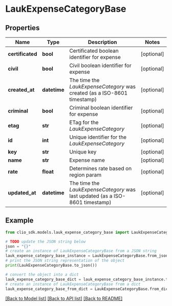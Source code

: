 # LaukExpenseCategoryBase


## Properties

Name | Type | Description | Notes
------------ | ------------- | ------------- | -------------
**certificated** | **bool** | Certificated boolean identifier for expense | [optional] 
**civil** | **bool** | Civil boolean identifier for expense | [optional] 
**created_at** | **datetime** | The time the *LaukExpenseCategory* was created (as a ISO-8601 timestamp) | [optional] 
**criminal** | **bool** | Criminal boolean identifier for expense | [optional] 
**etag** | **str** | ETag for the *LaukExpenseCategory* | [optional] 
**id** | **int** | Unique identifier for the *LaukExpenseCategory* | [optional] 
**key** | **str** | Unique key | [optional] 
**name** | **str** | Expense name | [optional] 
**rate** | **float** | Determines rate based on region param | [optional] 
**updated_at** | **datetime** | The time the *LaukExpenseCategory* was last updated (as a ISO-8601 timestamp) | [optional] 

## Example

```python
from clio_sdk.models.lauk_expense_category_base import LaukExpenseCategoryBase

# TODO update the JSON string below
json = "{}"
# create an instance of LaukExpenseCategoryBase from a JSON string
lauk_expense_category_base_instance = LaukExpenseCategoryBase.from_json(json)
# print the JSON string representation of the object
print(LaukExpenseCategoryBase.to_json())

# convert the object into a dict
lauk_expense_category_base_dict = lauk_expense_category_base_instance.to_dict()
# create an instance of LaukExpenseCategoryBase from a dict
lauk_expense_category_base_from_dict = LaukExpenseCategoryBase.from_dict(lauk_expense_category_base_dict)
```
[[Back to Model list]](../README.md#documentation-for-models) [[Back to API list]](../README.md#documentation-for-api-endpoints) [[Back to README]](../README.md)


